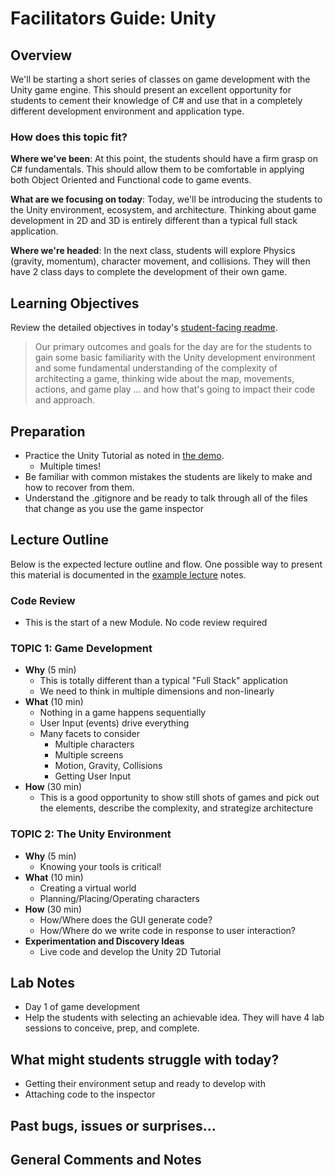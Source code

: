 # Facilitators Guide: Unity

## Overview

We'll be starting a short series of classes on game development with the Unity game engine. This should present an excellent opportunity for students to cement their knowledge of C# and use that in a completely different development environment and application type.

### How does this topic fit?

**Where we've been**:
At this point, the students should have a firm grasp on C# fundamentals. This should allow them to be comfortable in applying both Object Oriented and Functional code to game events.

**What are we focusing on today**:
Today, we'll be introducing the students to the Unity environment, ecosystem, and architecture. Thinking about game development in 2D and 3D is entirely different than a typical full stack application.

**Where we're headed**:
In the next class, students will explore Physics (gravity, momentum), character movement, and collisions. They will then have 2 class days to complete the development of their own game.

## Learning Objectives

Review the detailed objectives in today's [student-facing readme](../README.md).

> Our primary outcomes and goals for the day are for the students to gain some basic familiarity with the Unity development environment and some fundamental understanding of the complexity of architecting a game, thinking wide about the map, movements, actions, and game play ... and how that's going to impact their code and approach.

## Preparation

- Practice the Unity Tutorial as noted in [the demo](./DEMO.md).
  - Multiple times!
- Be familiar with common mistakes the students are likely to make and how to recover from them.
- Understand the .gitignore and be ready to talk through all of the files that change as you use the game inspector

## Lecture Outline

Below is the expected lecture outline and flow. One possible way to present this material is documented in the [example lecture](../LECTURE-NOTES.md) notes.

### Code Review

- This is the start of a new Module. No code review required

### TOPIC 1: Game Development

- **Why** (5 min)
  - This is totally different than a typical "Full Stack" application
  - We need to think in multiple dimensions and non-linearly
- **What** (10 min)
  - Nothing in a game happens sequentially
  - User Input (events) drive everything
  - Many facets to consider
    - Multiple characters
    - Multiple screens
    - Motion, Gravity, Collisions
    - Getting User Input
- **How** (30 min)
  - This is a good opportunity to show still shots of games and pick out the elements, describe the complexity, and strategize architecture

### TOPIC 2: The Unity Environment

- **Why** (5 min)
  - Knowing your tools is critical!
- **What** (10 min)
  - Creating a virtual world
  - Planning/Placing/Operating characters
- **How** (30 min)
  - How/Where does the GUI generate code?
  - How/Where do we write code in response to user interaction?
- **Experimentation and Discovery Ideas**
  - Live code and develop the Unity 2D Tutorial

## Lab Notes

- Day 1 of game development
- Help the students with selecting an achievable idea. They will have 4 lab sessions to conceive, prep, and complete.

## What might students struggle with today?

- Getting their environment setup and ready to develop with
- Attaching code to the inspector

## Past bugs, issues or surprises...

## General Comments and Notes
